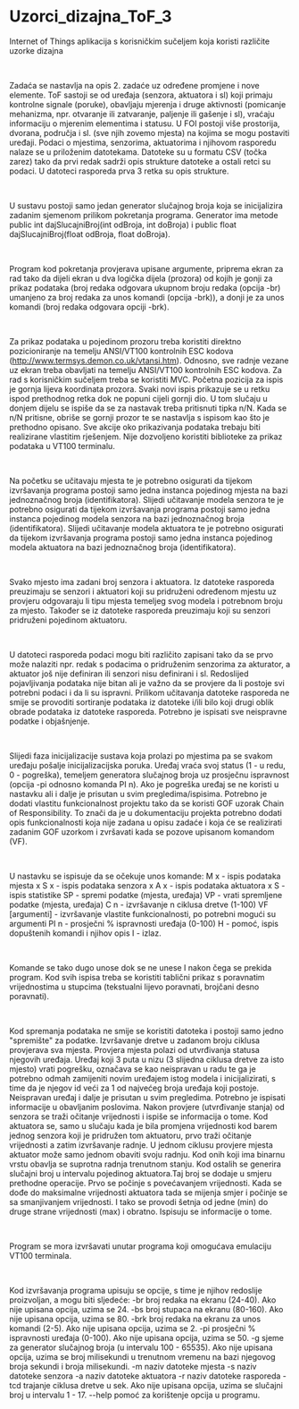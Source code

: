 # Uzorci_dizajna_ToF_3
Internet of Things aplikacija s korisničkim sučeljem koja koristi različite uzorke dizajna

<br />

Zadaća se nastavlja na opis 2. zadaće uz određene promjene i nove elemente. ToF sastoji se od uređaja (senzora, aktuatora i sl) koji primaju kontrolne signale (poruke), obavljaju mjerenja i druge aktivnosti (pomicanje mehanizma, npr. otvaranje ili zatvaranje, paljenje ili gašenje i sl), vraćaju informaciju o mjerenim elementima i statusu. U FOI postoji više prostorija, dvorana, područja i sl. (sve njih zovemo mjesta) na kojima se mogu postaviti uređaji. Podaci o mjestima, senzorima, aktuatorima i njihovom rasporedu nalaze se u priloženim datotekama. Datoteke su u formatu CSV (točka zarez) tako da prvi redak sadrži opis strukture datoteke a ostali retci su podaci. U datoteci rasporeda prva 3 retka su opis strukture.

<br />

U sustavu postoji samo jedan generator slučajnog broja koja se inicijalizira zadanim sjemenom prilikom pokretanja programa. Generator ima metode public int dajSlucajniBroj(int odBroja, int doBroja) i public float dajSlucajniBroj(float odBroja, float doBroja). 

<br />

Program kod pokretanja provjerava upisane argumente, priprema ekran za rad tako da dijeli ekran u dva logička dijela (prozora) od kojih je gonji za prikaz podataka (broj redaka odgovara ukupnom broju redaka (opcija -br) umanjeno za broj redaka za unos komandi (opcija -brk)), a donji je za unos komandi (broj redaka odgovara opciji -brk).  

<br />

Za prikaz podataka u pojedinom prozoru treba koristiti direktno pozicioniranje na temelju ANSI/VT100 kontrolnih ESC kodova (http://www.termsys.demon.co.uk/vtansi.htm). Odnosno, sve radnje vezane uz ekran treba obavljati na temelju ANSI/VT100 kontrolnih ESC kodova. Za rad s korisničkim sučeljem treba se koristiti MVC.
Početna pozicija za ispis je gornja lijeva koordinata prozora. Svaki novi ispis prikazuje se u retku ispod prethodnog retka dok ne popuni cijeli gornji dio. U tom slučaju u donjem dijelu se ispiše da se za nastavak treba pritisnuti tipka n/N. Kada se n/N pritisne, obriše se gornji prozor te se nastavlja s ispisom kao što je prethodno opisano. 
Sve akcije oko prikazivanja podataka trebaju biti realizirane vlastitim rješenjem. Nije dozvoljeno koristiti biblioteke za prikaz podataka u VT100 terminalu.

<br />

Na početku se učitavaju mjesta te je potrebno osigurati da tijekom izvršavanja programa postoji samo jedna instanca pojedinog mjesta na bazi jednoznačnog broja (identifikatora). Slijedi učitavanje modela senzora te je potrebno osigurati da tijekom izvršavanja programa postoji samo jedna instanca pojedinog modela senzora na bazi jednoznačnog broja (identifikatora). Slijedi učitavanje modela aktuatora te je potrebno osigurati da tijekom izvršavanja programa postoji samo jedna instanca pojedinog modela aktuatora na bazi jednoznačnog broja (identifikatora). 

<br />

Svako mjesto ima zadani broj senzora i aktuatora. Iz datoteke rasporeda preuzimaju se senzori i aktuatori koji su pridruženi određenom mjestu uz provjeru odgovaraju li tipu mjesta temeljeg svog modela i potrebnom broju za mjesto. Također se iz datoteke rasporeda preuzimaju koji su senzori pridruženi pojedinom aktuatoru. 

<br />

U datoteci rasporeda podaci mogu biti različito zapisani tako da se prvo može nalaziti npr. redak s podacima o pridruženim senzorima za akturator, a aktuator još nije definiran ili senzori nisu definirani i sl. Redoslijed pojavljivanja podataka nije bitan ali je važno da se provjere da li postoje svi potrebni podaci i da li su ispravni. Prilikom učitavanja datoteke rasporeda ne smije se provoditi sortiranje podataka iz datoteke i/ili bilo koji drugi oblik obrade podataka iz datoteke rasporeda. Potrebno je ispisati sve neispravne podatke i objašnjenje.

<br />

Slijedi faza inicijalizacije sustava koja prolazi po mjestima pa se svakom uređaju pošalje inicijalizacijska poruka. Uređaj vraća svoj status (1 - u redu, 0 - pogreška), temeljem generatora slučajnog broja uz prosječnu ispravnost (opcija -pi odnosno komanda PI n). Ako je pogreška uređaj se ne koristi u nastavku ali i dalje je prisutan u svim pregledima/ispisima.
Potrebno je dodati vlastitu funkcionalnost projektu tako da se koristi GOF uzorak Chain of Responsibility. To znači da je u dokumentaciju projekta potrebno dodati opis funkcionalnosti koja nije zadana u opisu zadaće i koja će se realizirati zadanim GOF uzorkom i zvršavati kada se pozove upisanom komandom (VF).

<br />

U nastavku se ispisuje da se očekuje unos komande:
M x - ispis podataka mjesta x
S x - ispis podataka senzora x
A x - ispis podataka aktuatora x
S - ispis statistike
SP - spremi podatke (mjesta, uređaja)
VP - vrati spremljene podatke (mjesta, uređaja)
C n - izvršavanje n ciklusa dretve (1-100)
VF [argumenti] - izvršavanje vlastite funkcionalnosti, po potrebni mogući su argumenti
PI n - prosječni % ispravnosti uređaja (0-100)
H - pomoć, ispis dopuštenih komandi i njihov opis
I - izlaz.

<br />

Komande se tako dugo unose dok se ne unese I nakon čega se prekida program.
Kod svih ispisa treba se koristiti tablični prikaz s poravnatim vrijednostima u stupcima (tekstualni lijevo poravnati, brojčani desno poravnati). 

<br />

Kod spremanja podataka ne smije se koristiti datoteka i postoji samo jedno "spremište" za podatke.
Izvršavanje dretve u zadanom broju ciklusa provjerava sva mjesta. Provjera mjesta polazi od utvrđivanja statusa njegovih uređaja. Uređaj koji 3 puta u nizu (3 slijedna ciklusa dretve za isto mjesto) vrati pogrešku, označava se kao neispravan u radu te ga je potrebno odmah zamijeniti novim uređajem istog modela i inicijalizirati, s time da je njegov id veći za 1 od najvećeg broja uređaja koji postoje. Neispravan uređaj i dalje je prisutan u svim pregledima. Potrebno je ispisati informacije u obavljanim poslovima. Nakon provjere (utvrđivanje stanja) od senzora se traži očitanje vrijednosti i ispiše se informacija o tome. Kod aktuatora se, samo u slučaju kada je bila promjena vrijednosti kod barem jednog senzora koji je pridružen tom aktuatoru, prvo traži očitanje vrijednosti a zatim izvršavanje radnje. U jednom ciklusu provjere mjesta aktuator može samo jednom obaviti svoju radnju. Kod onih koji ima binarnu vrstu obavlja se suprotna radnja trenutnom stanju. Kod ostalih se generira slučajni broj u intervalu pojedinog aktuatora.Taj broj se dodaje u smjeru prethodne operacije. Prvo se počinje s povećavanjem vrijednosti. Kada se dođe do maksimalne vrijednosti aktuatora tada se mijenja smjer i počinje se sa smanjivanjem vrijednosti. I tako se provodi šetnja od jedne (min) do druge strane vrijednosti (max) i obratno. Ispisuju se informacije o tome. 

<br />

Program se mora izvršavati unutar programa koji omogućava emulaciju VT100 terminala.

<br />

Kod izvršavanja programa upisuju se opcije, s time je njihov redoslije proizvoljan, a mogu biti sljedeće:
-br broj redaka na ekranu (24-40). Ako nije upisana opcija, uzima se 24.
-bs broj stupaca na ekranu (80-160). Ako nije upisana opcija, uzima se 80.
-brk broj redaka na ekranu za unos komandi (2-5). Ako nije upisana opcija, uzima se 2.
-pi prosječni % ispravnosti uređaja (0-100). Ako nije upisana opcija, uzima se 50.
-g sjeme za generator slučajnog broja (u intervalu 100 - 65535). Ako nije upisana opcija, uzima se broj milisekundi u trenutnom vremenu na bazi njegovog broja sekundi i broja milisekundi.
-m naziv datoteke mjesta
-s naziv datoteke senzora
-a naziv datoteke aktuatora
-r naziv datoteke rasporeda
-tcd trajanje ciklusa dretve u sek. Ako nije upisana opcija, uzima se slučajni broj u intervalu 1 - 17.
--help pomoć za korištenje opcija u programu.
